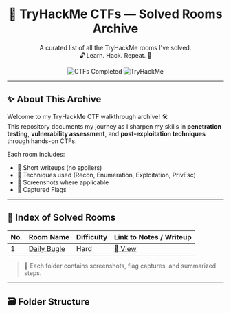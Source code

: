<h1 align="center">🧠 TryHackMe CTFs — Solved Rooms Archive</h1>

<p align="center">
  A curated list of all the TryHackMe rooms I've solved.<br>
  🔓 Learn. Hack. Repeat. 🚀
</p>

<p align="center">
  <img src="https://img.shields.io/badge/CTFs%20Completed-1-blue?style=flat-square" alt="CTFs Completed">
  <img src="https://img.shields.io/badge/Platform-TryHackMe-red?style=flat-square" alt="TryHackMe">
</p>

---

## ✨ About This Archive

Welcome to my TryHackMe CTF walkthrough archive! 🛠️  
This repository documents my journey as I sharpen my skills in **penetration testing**, **vulnerability assessment**, and **post-exploitation techniques** through hands-on CTFs.

Each room includes:

- 📝 Short writeups (no spoilers)
- 🧩 Techniques used (Recon, Enumeration, Exploitation, PrivEsc)
- 📸 Screenshots where applicable
- 🚩 Captured Flags

---

## 📌 Index of Solved Rooms

| No. | Room Name                     | Difficulty | Link to Notes / Writeup |
|-----|-------------------------------|------------|--------------------------|
| 1   | [Daily Bugle](https://tryhackme.com/room/dailybugle) | Hard| [📄 View](./BasicPentesting/README.md) |

> 🧩 Each folder contains screenshots, flag captures, and summarized steps.

---

## 🗃️ Folder Structure
